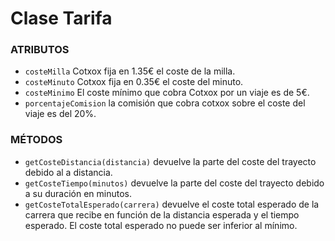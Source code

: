 # Clase Tarifa

### ATRIBUTOS
- ```costeMilla``` Cotxox fija en 1.35€ el coste de la milla.
- ```costeMinuto``` Cotxox fija en 0.35€ el coste del minuto.
- ```costeMinimo``` El coste mínimo que cobra Cotxox por un viaje es de 5€.
- ```porcentajeComision``` la comisión que cobra cotxox sobre el coste del viaje es
del 20%.


### MÉTODOS
- ```getCosteDistancia(distancia)``` devuelve la parte del coste del trayecto debido al a
distancia.
- ```getCosteTiempo(minutos)``` devuelve la parte del coste del trayecto debido a su
duración en minutos.
- ```getCosteTotalEsperado(carrera)``` devuelve el coste total esperado de la carrera
que recibe en función de la distancia esperada y el tiempo esperado. El coste total esperado no puede ser inferior al mínimo.
